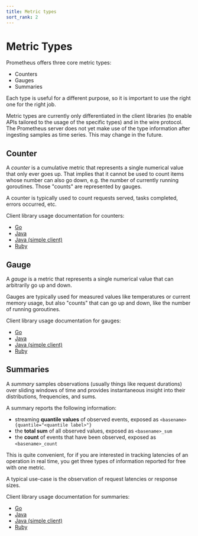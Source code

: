 ```yaml
---
title: Metric types
sort_rank: 2
---
```


# Metric Types

Prometheus offers three core metric types:

  * Counters
  * Gauges
  * Summaries

Each type is useful for a different purpose, so it is important to use the
right one for the right job.

Metric types are currently only differentiated in the client libraries (to
enable APIs tailored to the usage of the specific types) and in the wire
protocol. The Prometheus server does not yet make use of the type information
after ingesting samples as time series. This may change in the future.

## Counter

A _counter_ is a cumulative metric that represents a single numerical value
that only ever goes up. That implies that it cannot be used to count items
whose number can also go down, e.g. the number of currently running goroutines.
Those "counts" are represented by gauges.

A counter is typically used to count requests served, tasks completed, errors
occurred, etc.

Client library usage documentation for counters:

   * [Go](http://godoc.org/github.com/prometheus/client_golang/prometheus#Counter)
   * [Java](https://github.com/prometheus/client_java/blob/master/client/src/main/java/io/prometheus/client/metrics/Counter.java)
   * [Java (simple client)](https://github.com/prometheus/client_java/blob/master/simpleclient/src/main/java/io/prometheus/client/Counter.java)
   * [Ruby](https://github.com/prometheus/client_ruby#counter)

## Gauge

A _gauge_ is a metric that represents a single numerical value that can
arbitrarily go up and down.

Gauges are typically used for measured values like temperatures or current
memory usage, but also "counts" that can go up and down, like the number of
running goroutines.

Client library usage documentation for gauges:

   * [Go](http://godoc.org/github.com/prometheus/client_golang/prometheus#Gauge)
   * [Java](https://github.com/prometheus/client_java/blob/master/client/src/main/java/io/prometheus/client/metrics/Gauge.java)
   * [Java (simple client)](https://github.com/prometheus/client_java/blob/master/simpleclient/src/main/java/io/prometheus/client/Gauge.java)
   * [Ruby](https://github.com/prometheus/client_ruby#gauge)

## Summaries

A _summary_ samples observations (usually things like request durations) over
sliding windows of time and provides instantaneous insight into their
distributions, frequencies, and sums.

A summary reports the following information:

  * streaming **quantile values** of observed events, exposed as `<basename>{quantile="<quantile label>"}`
  * the **total sum** of all observed values, exposed as `<basename>_sum`
  * the **count** of events that have been observed, exposed as `<basename>_count`

This is quite convenient, for if you are interested in tracking latencies of an
operation in real time, you get three types of information reported for free
with one metric.

A typical use-case is the observation of request latencies or response sizes.

Client library usage documentation for summaries:

   * [Go](http://godoc.org/github.com/prometheus/client_golang/prometheus#Summary)
   * [Java](https://github.com/prometheus/client_java/blob/master/client/src/main/java/io/prometheus/client/metrics/Summary.java)
   * [Java (simple client)](https://github.com/prometheus/client_java/blob/master/simpleclient/src/main/java/io/prometheus/client/Summary.java)
   * [Ruby](https://github.com/prometheus/client_ruby#summary)
